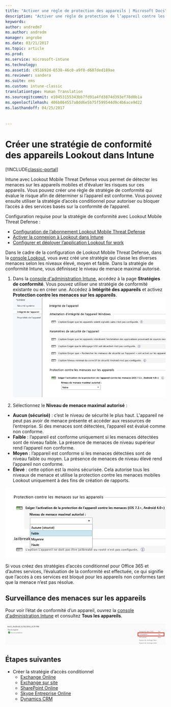 ```yaml
---
title: "Activer une règle de protection des appareils | Microsoft Docs"
description: "Activer une règle de protection de l’appareil contre les menaces mobiles dans la stratégie de conformité."
keywords: 
author: andredm7
ms.author: andredm
manager: angrobe
ms.date: 03/21/2017
ms.topic: article
ms.prod: 
ms.service: microsoft-intune
ms.technology: 
ms.assetid: c951692d-6538-46c0-a9f0-d607ded189ae
ms.reviewer: sandera
ms.suite: ems
ms.custom: intune-classic
translationtype: Human Translation
ms.sourcegitcommit: e10453155343bb7fd91a4fd3874d393ef78d0b1a
ms.openlocfilehash: 406b864557a8dd6e5b75f599544d9c4b6ace9d22
ms.lasthandoff: 04/25/2017


---
```


# <a name="create-lookout-device-compliance-policy-in-intune"></a>Créer une stratégie de conformité des appareils Lookout dans Intune

[!INCLUDE[classic-portal](../includes/classic-portal.md)]

Intune avec Lookout Mobile Threat Defense vous permet de détecter les menaces sur les appareils mobiles et d’évaluer les risques sur ces appareils. Vous pouvez créer une règle de stratégie de conformité qui évalue le risque afin de déterminer si l’appareil est conforme. Vous pouvez ensuite utiliser la stratégie d’accès conditionnel pour autoriser ou bloquer l’accès à des services basés sur la conformité de l’appareil.

Configuration requise pour la stratégie de conformité avec Lookout Mobile Threat Defense :

- [Configuration de l’abonnement Lookout Mobile Threat Defense](set-up-your-subscription-with-lookout-mtp.md)
- [Activer la connexion à Lookout dans Intune](enable-lookout-mtp-connection-in-intune.md)
- [Configurer et déployer l’application Lookout for work](configure-and-deploy-lookout-for-work-apps.md)

Dans le cadre de la configuration de Lookout Mobile Threat Defense, dans la [console Lookout](https://aad.lookout.com), vous avez créé une stratégie qui classe les diverses menaces selon les niveaux élevé, moyen et faible. Dans la stratégie de conformité Intune, vous définissez le niveau de menace maximal autorisé.

1. Dans la [console d'administration Intune](https://manage.microsoft.com), accédez à la page **Stratégies de conformité**. Vous pouvez utiliser une stratégie de conformité existante ou en créer une. Accédez à **Intégrité des appareils** et activez **Protection contre les menaces sur les appareils**.
  ![capture d’écran montrant la configuration de la règle de protection de l’appareil contre les menaces dans ](../media/mtp/mtp-compliance-policy-rule.png)

2. Sélectionnez le **Niveau de menace maximal autorisé** :
  * **Aucun (sécurisé)** : c’est le niveau de sécurité le plus haut.  L'appareil ne peut pas avoir de menace présente et accéder aux ressources de l’entreprise.  Si des menaces sont détectées, l’appareil est évalué comme non conforme.  
  * **Faible** : l’appareil est conforme uniquement si les menaces détectées sont de niveau faible. La présence de menaces de niveau supérieur rend l’appareil non conforme.
  * **Moyen** : l’appareil est conforme si les menaces détectées sont de niveau faible ou moyen. La présence de menaces de niveau élevé rend l’appareil non conforme.
  * **Élevé** : cette option est la moins sécurisée. Cela autorise tous les niveaux de menace et utilise la protection contre les menaces mobiles Lookout uniquement à des fins de création de rapports.

![capture d’écran montrant l’option de niveau de menace pour configurer la règle de protection de l’appareil contre les menaces](../media/mtp/mtp-compliance-policy-setting.png)

Si vous créez des stratégies d’accès conditionnel pour Office 365 et d’autres services, l’évaluation de la conformité est effectuée, ce qui signifie que l’accès à ces services est bloqué pour les appareils non conformes tant que la menace n’est pas résolue.

## <a name="monitor-device-threats"></a>Surveillance des menaces sur les appareils
Pour voir l’état de conformité d’un appareil, ouvrez la [console d'administration Intune](https://manage.microsoft.com) et consultez **Tous les appareils**.

![capture d’écran de la page Appareils dans la console Administrateur Intune montrant l’état de conformité d’un appareil](../media/mtp/mtp-device-status-intune-console.png)

## <a name="next-steps"></a>Étapes suivantes
* Créer la stratégie d’accès conditionnel
  * [Exchange Online](restrict-access-to-exchange-online-with-microsoft-intune.md)
  * [Exchange sur site](restrict-access-to-exchange-onpremises-with-microsoft-intune.md)
  * [SharePoint Online](restrict-access-to-sharepoint-online-with-microsoft-intune.md)
  * [Skype Entreprise Online](restrict-access-to-skype-for-business-online-with-microsoft-intune.md)
  * [Dynamics CRM](restrict-access-to-dynamics-crm-online-with-microsoft-intune.md)

